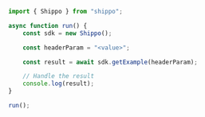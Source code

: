 <!-- Start SDK Example Usage [usage] -->
```typescript
import { Shippo } from "shippo";

async function run() {
    const sdk = new Shippo();

    const headerParam = "<value>";

    const result = await sdk.getExample(headerParam);

    // Handle the result
    console.log(result);
}

run();

```
<!-- End SDK Example Usage [usage] -->